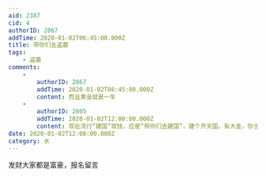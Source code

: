 ```yaml
---
aid: 2387
cid: 4
authorID: 2867
addTime: 2020-01-02T06:45:00.000Z
title: 带你们去盗墓
tags:
    - 盗墓
comments:
    -
        authorID: 2867
        addTime: 2020-01-02T06:45:00.000Z
        content: 而且黄金就是一车
    -
        authorID: 2805
        addTime: 2020-01-02T12:00:00.000Z
        content: 现在流行“建国”敛钱，应是“带你们去建国”，建个齐天国，有大圣，你当大圣，多好。：)
date: 2020-01-02T12:00:00.000Z
category: 水
---
```


发财大家都是富豪，报名留言
